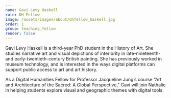 ```yaml
---
name: Gavi Levy Haskell
role: DH Fellow
image: /assets/images/about/dhfellow_haskell.jpg
order: 1
group: teaching_fellow
render: false
---
```

Gavi Levy Haskell is a third-year PhD student in the History of Art. She studies narrative art and visual depictions of interiority in late-nineteenth- and early-twentieth-century British painting. She has previously worked in museum technology, and is interested in the ways digital platforms can support public access to art and art history. 

As a Digital Humanities Fellow for Professor Jacqueline Jung’s course “Art and Architecture of the Sacred: A Global Perspective," Gavi will join Nathalie in helping students explore visual and geographic themes with digital tools.